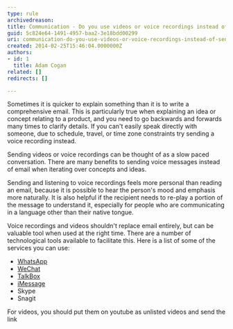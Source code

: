 ```yaml
---
type: rule
archivedreason: 
title: Communication - Do you use videos or voice recordings instead of sending long emails?
guid: 5c824e64-1491-4957-baa2-3e18bdd00299
uri: communication-do-you-use-videos-or-voice-recordings-instead-of-sending-long-emails
created: 2014-02-25T15:46:04.0000000Z
authors:
- id: 1
  title: Adam Cogan
related: []
redirects: []

---
```


Sometimes it is quicker to explain something than it is to write a comprehensive email. This is particularly true when explaining an idea or concept relating to a product, and you need to go backwards and forwards many times to clarify details. If you can't easily speak directly with someone, due to schedule, travel, or time zone constraints try sending a voice recording instead.

<!--endintro-->

Sending videos or voice recordings can be thought of as a slow paced conversation. There are many benefits to sending voice messages instead of email when iterating over concepts and ideas.

Sending and listening to voice recordings feels more personal than reading an email, because it is possible to hear the person's mood and emphasis more naturally. It is also helpful if the recipient needs to re-play a portion of the message to understand it, especially for people who are communicating in a language other than their native tongue.

Voice recordings and videos shouldn't replace email entirely, but can be valuable tool when used at the right time. There are a number of technological tools available to facilitate this. Here is a list of some of the services you can use:

* [WhatsApp](http&#58;//www.whatsapp.com/)
* [WeChat](http&#58;//www.wechat.com/)
* [TalkBox](http&#58;//talkboxapp.com/)
* [iMessage](http&#58;//www.imore.com/how-send-voice-note-your-iphone-imessage-or-sms)
* Skype
* Snagit


For videos, you should put them on youtube as unlisted videos and send the link
